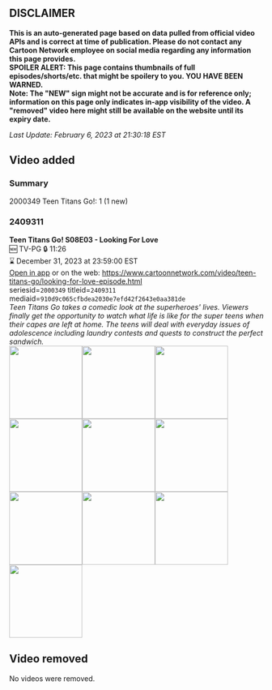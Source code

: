 ## DISCLAIMER
**This is an auto-generated page based on data pulled from official video APIs and is correct at time of publication. Please do not contact any Cartoon Network employee on social media regarding any information this page provides.**  
**SPOILER ALERT: This page contains thumbnails of full episodes/shorts/etc. that might be spoilery to you. YOU HAVE BEEN WARNED.**  
**Note: The "NEW" sign might not be accurate and is for reference only; information on this page only indicates in-app visibility of the video. A "removed" video here might still be available on the website until its expiry date.**  

_Last Update: February 6, 2023 at 21:30:18 EST_
## Video added
### Summary
2000349 Teen Titans Go!: 1 (1 new)  
### 2409311
**Teen Titans Go! S08E03 - Looking For Love**  
🆕 TV-PG 🔒 11:26  
⌛ December 31, 2023 at 23:59:00 EST  
[Open in app](https://cnvideo.sercomkc.org/redirector.html?type=cnapp&seriesid=2000349&titleid=2409311&mediaid=910d9c065cfbdea2030e7efd42f2643e0aa381de) or on the web: https://www.cartoonnetwork.com/video/teen-titans-go/looking-for-love-episode.html  
seriesid=`2000349` titleid=`2409311` mediaid=`910d9c065cfbdea2030e7efd42f2643e0aa381de`  
_Teen Titans Go takes a comedic look at the superheroes' lives. Viewers finally get the opportunity to watch what life is like for the super teens when their capes are left at home. The teens will deal with everyday issues of adolescence including laundry contests and quests to construct the perfect sandwich._  
<a href="https://s3.amazonaws.com/cartoonorchestrator/2409311_001_1280x720.jpg"><img src="https://s3.amazonaws.com/cartoonorchestrator/2409311_001_640x360.jpg" height="144px" /></a><a href="https://s3.amazonaws.com/cartoonorchestrator/2409311_002_1280x720.jpg"><img src="https://s3.amazonaws.com/cartoonorchestrator/2409311_002_640x360.jpg" height="144px" /></a><a href="https://s3.amazonaws.com/cartoonorchestrator/2409311_003_1280x720.jpg"><img src="https://s3.amazonaws.com/cartoonorchestrator/2409311_003_640x360.jpg" height="144px" /></a><a href="https://s3.amazonaws.com/cartoonorchestrator/2409311_004_1280x720.jpg"><img src="https://s3.amazonaws.com/cartoonorchestrator/2409311_004_640x360.jpg" height="144px" /></a><a href="https://s3.amazonaws.com/cartoonorchestrator/2409311_005_1280x720.jpg"><img src="https://s3.amazonaws.com/cartoonorchestrator/2409311_005_640x360.jpg" height="144px" /></a><a href="https://s3.amazonaws.com/cartoonorchestrator/2409311_006_1280x720.jpg"><img src="https://s3.amazonaws.com/cartoonorchestrator/2409311_006_640x360.jpg" height="144px" /></a><a href="https://s3.amazonaws.com/cartoonorchestrator/2409311_007_1280x720.jpg"><img src="https://s3.amazonaws.com/cartoonorchestrator/2409311_007_640x360.jpg" height="144px" /></a><a href="https://s3.amazonaws.com/cartoonorchestrator/2409311_008_1280x720.jpg"><img src="https://s3.amazonaws.com/cartoonorchestrator/2409311_008_640x360.jpg" height="144px" /></a><a href="https://s3.amazonaws.com/cartoonorchestrator/2409311_009_1280x720.jpg"><img src="https://s3.amazonaws.com/cartoonorchestrator/2409311_009_640x360.jpg" height="144px" /></a><a href="https://s3.amazonaws.com/cartoonorchestrator/2409311_010_1280x720.jpg"><img src="https://s3.amazonaws.com/cartoonorchestrator/2409311_010_640x360.jpg" height="144px" /></a>
## Video removed
No videos were removed.  
